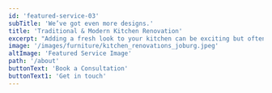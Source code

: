 ```yaml
---
id: 'featured-service-03'
subTitle: 'We’ve got even more designs.'
title: 'Traditional & Modern Kitchen Renovation'
excerpt: "Adding a fresh look to your kitchen can be exciting but often requires a lot of effort.At Elengecy interiors we know how to make this process easier for you.Give us a call today and let's talk about your kitchen renovation options and ideas!Traditional Kitchen Elements:Luxury Countertops, Farmhouse Sinks, Raised Panel Doors, Decorative Moldings, Corbels. Modern Kitchen Elements: Flat Panel Doors, Frameless, Full Overlay Cabinet Construction, Consistency of Accent Pieces, Horizontal Lines, and designed in a way to let the materials’ natural beauty pop!"
image: '/images/furniture/kıtchen_renovatıons_joburg.jpeg'
altImage: 'Featured Service Image'
path: '/about'
buttonText: 'Book a Consultation'
buttonText1: 'Get in touch'
---
```

